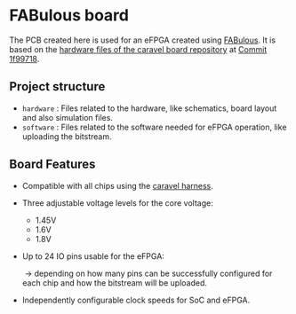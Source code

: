 # FABulous board

The PCB created here is used for an eFPGA created using [FABulous](https://github.com/FPGA-Research-Manchester/FABulous]).
It is based on the [hardware files of the caravel board repository](https://github.com/efabless/caravel_board/tree/main/hardware) at [Commit 1f99718](https://github.com/efabless/caravel_board/commit/1f99718c0766020aeabb0c0db4c8623b71fb3e77).

## Project structure

* `hardware` : Files related to the hardware, like schematics,
  board layout and also simulation files.
* `software` : Files related to the software needed for eFPGA operation, like
uploading the bitstream.

## Board Features

* Compatible with all chips using the [caravel harness](https://github.com/efabless/caravel/tree/main).
* Three adjustable voltage levels for the core voltage:
  * 1.45V
  * 1.6V
  * 1.8V
* Up to 24 IO pins usable for the eFPGA:

    &nbsp;&rarr; depending on how many pins can be
  successfully configured for each chip and how the bitstream will be uploaded.

* Independently configurable clock speeds for SoC and eFPGA.
